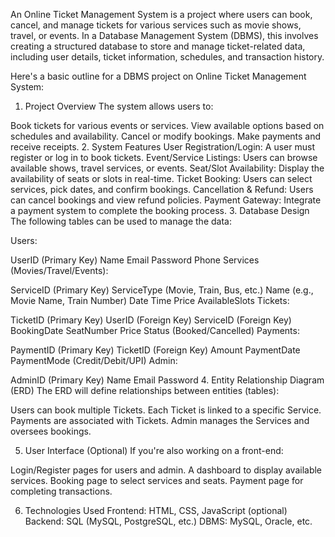 An Online Ticket Management System is a project where users can book, cancel, and manage tickets for various services such as movie shows, travel, or events. In a Database Management System (DBMS), this involves creating a structured database to store and manage ticket-related data, including user details, ticket information, schedules, and transaction history.

Here's a basic outline for a DBMS project on Online Ticket Management System:

1. Project Overview
The system allows users to:

Book tickets for various events or services.
View available options based on schedules and availability.
Cancel or modify bookings.
Make payments and receive receipts.
2. System Features
User Registration/Login: A user must register or log in to book tickets.
Event/Service Listings: Users can browse available shows, travel services, or events.
Seat/Slot Availability: Display the availability of seats or slots in real-time.
Ticket Booking: Users can select services, pick dates, and confirm bookings.
Cancellation & Refund: Users can cancel bookings and view refund policies.
Payment Gateway: Integrate a payment system to complete the booking process.
3. Database Design
The following tables can be used to manage the data:

Users:

UserID (Primary Key)
Name 
Email
Password
Phone
Services (Movies/Travel/Events):

ServiceID (Primary Key)
ServiceType (Movie, Train, Bus, etc.)
Name (e.g., Movie Name, Train Number)
Date
Time
Price
AvailableSlots
Tickets:

TicketID (Primary Key)
UserID (Foreign Key)
ServiceID (Foreign Key)
BookingDate
SeatNumber
Price
Status (Booked/Cancelled)
Payments:

PaymentID (Primary Key)
TicketID (Foreign Key)
Amount
PaymentDate
PaymentMode (Credit/Debit/UPI)
Admin:

AdminID (Primary Key)
Name
Email
Password
4. Entity Relationship Diagram (ERD)
The ERD will define relationships between entities (tables):

Users can book multiple Tickets.
Each Ticket is linked to a specific Service.
Payments are associated with Tickets.
Admin manages the Services and oversees bookings.

5. User Interface (Optional)
If you're also working on a front-end:

Login/Register pages for users and admin.
A dashboard to display available services.
Booking page to select services and seats.
Payment page for completing transactions.

6. Technologies Used
Frontend: HTML, CSS, JavaScript (optional)
Backend: SQL (MySQL, PostgreSQL, etc.)
DBMS: MySQL, Oracle, etc.
